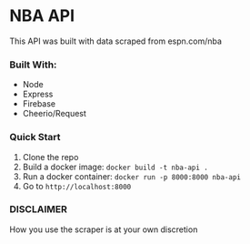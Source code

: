 # NBA API

This API was built with data scraped from espn.com/nba

### Built With:
- Node
- Express
- Firebase
- Cheerio/Request

### Quick Start
1. Clone the repo
2. Build a docker image: `docker build -t nba-api .`
3. Run a docker container: `docker run -p 8000:8000 nba-api`
4. Go to `http://localhost:8000`

### DISCLAIMER
How you use the scraper is at your own discretion
